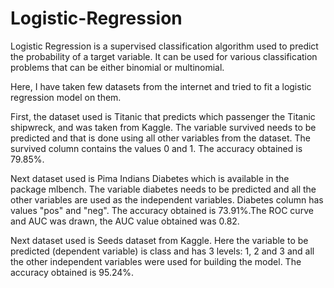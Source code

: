 # Logistic-Regression

Logistic Regression is a supervised classification algorithm used to predict the probability of a target variable. It can be used for various classification problems that can be either binomial or multinomial. 

Here, I have taken few datasets from the internet and tried to fit a logistic regression model on them.

First, the dataset used is Titanic that predicts which passenger the Titanic shipwreck, and was taken from Kaggle. The variable survived needs to be predicted and that is done using all other variables from the dataset. The survived column contains the values 0 and 1. The accuracy obtained is 79.85%.

Next dataset used is Pima Indians Diabetes which is available in the package mlbench. The variable diabetes needs to be predicted and all the other variables are used as the independent variables. Diabetes column has values "pos" and "neg". The accuracy obtained is 73.91%.The ROC curve and AUC was drawn, the AUC value obtained was 0.82.

Next dataset used is Seeds dataset from Kaggle. Here the variable to be predicted (dependent variable) is class and has 3 levels: 1, 2 and 3 and all the other independent variables were used for building the model. The accuracy obtained is 95.24%.  
